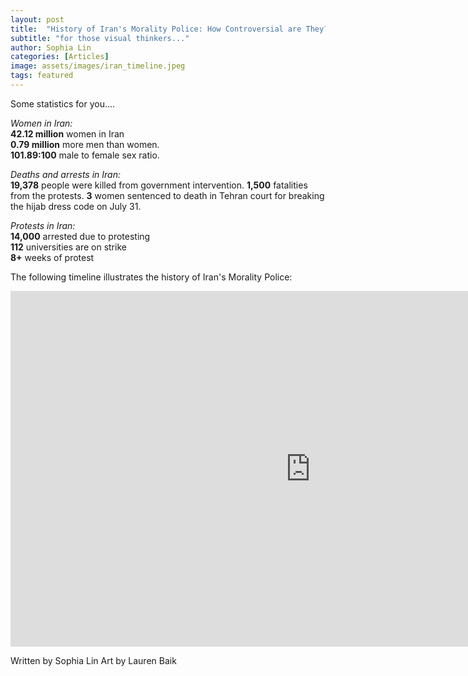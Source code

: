```yaml
---
layout: post
title:  "History of Iran's Morality Police: How Controversial are They?"
subtitle: "for those visual thinkers..."
author: Sophia Lin
categories: [Articles]
image: assets/images/iran_timeline.jpeg
tags: featured
---
```


Some statistics for you…. 

_Women in Iran:_   
**42.12 million** women in Iran    
**0.79 million** more men than women.  
**101.89:100** male to female sex ratio. 
  
  
_Deaths and arrests in Iran:_  
**19,378** people were killed from government intervention. 
**1,500** fatalities from the protests. 
**3** women sentenced to death in Tehran court for breaking the hijab dress code on July 31. 
  
    
_Protests in Iran:_  
**14,000** arrested due to protesting  
**112** universities are on strike  
**8+** weeks of protest 
    
The following timeline illustrates the history of Iran's Morality Police: 
  
<iframe src="https://docs.google.com/presentation/d/e/2PACX-1vSvrqCRR5NlMiqOCIwXPubK4LAMF7O8VVw02sCZNA8QFJEfzlMObqO-et-lbekS9HUbGXpS_YHGuHto/embed?start=false&loop=false&delayms=5000" frameborder="0" width="960" height="569" allowfullscreen="true" mozallowfullscreen="true" webkitallowfullscreen="true"></iframe>
    
     
Written by Sophia Lin
Art by Lauren Baik
